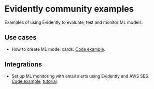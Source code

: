 # Evidently community examples

Examples of using Evidently to evaluate, test and monitor ML models.

## Use cases
* How to create ML model cards. [Code example](Model_card_classification.ipynb).

## Integrations
* Set up ML monitoring with email alerts using Evidently and AWS SES. [Code example](https://github.com/evidentlyai/aws_alerting), [tutorial](https://www.evidentlyai.com/blog/ml-monitoring-with-email-alerts-tutorial).
